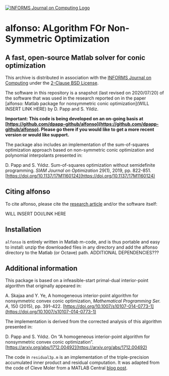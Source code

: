 [![INFORMS Journal on Computing Logo](https://INFORMSJoC.github.io/logos/INFORMS_Journal_on_Computing_Header.jpg)](https://pubsonline.informs.org/journal/ijoc)

# alfonso: ALgorithm FOr Non-Symmetric Optimization

## A fast, open-source Matlab solver for conic optimization

This archive is distributed in association with the [INFORMS Journal on
Computing](https://pubsonline.informs.org/journal/ijoc) under the [2-Clause BSD License](LICENSE).

The software in this repository is a snapshot (last revised on 2020/07/20) of the software that was used in the research reported on in the paper [alfonso: Matlab package for nonsymmetric conic optimization](WILL INSERT LINK HERE) by D. Papp and S. Yildiz.

**Important: This code is being developed on an on-going basis at [https://github.com/dpapp-github/alfonso](https://github.com/dpapp-github/alfonso). Please go there if you would like to get a more recent version or would like support.**

The package also includes an implementation of the sum-of-squares optimization approach based on non-symmetric conic optimization and polynomial interpolants presented in:

D. Papp and S. Yıldız. Sum-of-squares optimization without semidefinite programming. *SIAM Journal on Optimization* 29(1), 2019, pp. 822-851. [https://doi.org/10.1137/17M1160124](https://doi.org/10.1137/17M1160124)

## Citing alfonso

To cite alfonso, please cite the [research article](https://doi.org/10.1287/ijoc.TBD) and/or the software itself:

WILL INSERT DOI/LINK HERE 

## Installation

`alfonso` is entirely written in Matlab m-code, and is thus portable and easy to install: unzip the downloaded files in any directory and add the alfonso directory to the Matlab (or Octave) path. ADDITIONAL DEPENDENCIES???

## Additional information

This package is based on a infeasible-start primal-dual interior-point algorithm that originally appeared in:

A. Skajaa and Y. Ye, A homogeneous interior-point algorithm for nonsymmetric convex conic optimization, *Mathematical Programming Ser. A*, 150 (2015), pp. 391-422. [https://doi.org/10.1007/s10107-014-0773-1](https://doi.org/10.1007/s10107-014-0773-1)

The implementation is derived from the corrected analysis of this algorithm presented in:

D. Papp and S. Yıldız. On “A homogeneous interior-point algorithm for nonsymmetric convex conic optimization”. [https://arxiv.org/abs/1712.00492](https://arxiv.org/abs/1712.00492)

The code in `residual3p.m` is an implementation of the triple-precision accumulated inner product and residual computation. It was adapted from the code of Cleve Moler from a MATLAB Central [blog post](
https://blogs.mathworks.com/cleve/2015/03/02/triple-precision-accumlated-inner-product/).
